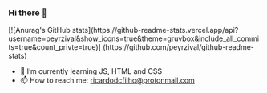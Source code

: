 ### Hi there 👋
<div>
 [![Anurag's GitHub stats](https://github-readme-stats.vercel.app/api?username=peyrzival&show_icons=true&theme=gruvbox&include_all_commits=true&count_privte=true)]     (https://github.com/peyrzival/github-readme-stats)
</div>

- 🌱 I’m currently learning JS, HTML and CSS
- 📫 How to reach me: ricardodcfilho@protonmail.com
